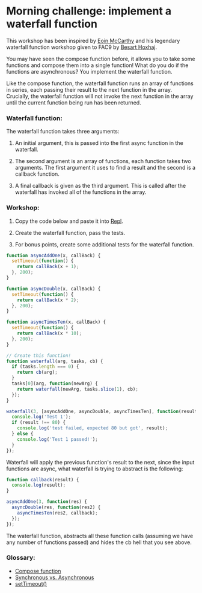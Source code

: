 # Morning challenge: implement a waterfall function

This workshop has been inspired by [Eoin McCarthy](https://github.com/des-des) and his legendary waterfall function workshop given to FAC9 by [Besart Hoxhaj](https://github.com/besarthoxhaj).

You may have seen the compose function before, it allows you to take some functions and compose them into a single function!
What do you do if the functions are asynchronous? You implement the waterfall function.

Like the compose function, the waterfall function runs an array of functions in series, each passing their result to the next function in the array. Crucially, the waterfall function will not invoke the next function in the array until the current function being run has been returned.

### Waterfall function:

The waterfall function takes three arguments:

1. An initial argument, this is passed into the first async function in the waterfall.

2. The second argument is an array of functions, each function takes two arguments. The first argument it uses to find a result and the second is a callback function.

3. A final callback is given as the third argument. This is called after the waterfall has invoked all of the functions in the array.

### Workshop:

1. Copy the code below and paste it into [Repl](https://repl.it/languages/javascript).

2. Create the waterfall function, pass the tests.

3. For bonus points, create some additional tests for the waterfall function.

```js
function asyncAddOne(x, callBack) {
  setTimeout(function() {
    return callBack(x + 1);
  }, 200);
}

function asyncDouble(x, callBack) {
  setTimeout(function() {
    return callBack(x * 2);
  }, 200);
}

function asyncTimesTen(x, callBack) {
  setTimeout(function() {
    return callBack(x * 10);
  }, 200);
}

// Create this function!
function waterfall(arg, tasks, cb) {
  if (tasks.length === 0) {
    return cb(arg);
  }
  tasks[0](arg, function(newArg) {
    return waterfall(newArg, tasks.slice(1), cb);
  });
}

waterfall(3, [asyncAddOne, asyncDouble, asyncTimesTen], function(result) {
  console.log('Test 1');
  if (result !== 80) {
    console.log('test failed, expected 80 but got', result);
  } else {
    console.log('Test 1 passed!');
  }
});
```

Waterfall will apply the previous function's result to the next, since the input functions are async, what waterfall is trying to abstract is the
following:

```js
function callback(result) {
  console.log(result);
}

asyncAddOne(3, function(res) {
  asyncDouble(res, function(res2) {
    asyncTimesTen(res2, callback);
  });
});
```

The waterfall function, abstracts all these function calls (assuming we have any number of functions passed) and hides the cb hell that you see above.

### Glossary:

* [Compose function](http://blakeembrey.com/articles/2014/01/compose-functions-javascript/)
* [Synchronous vs. Asynchronous](http://rowanmanning.com/posts/javascript-for-beginners-async/)
* [setTimeout()](https://www.w3schools.com/jsref/met_win_settimeout.asp)
